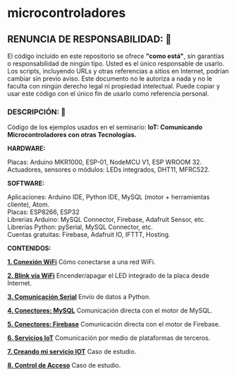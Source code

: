 # microcontroladores

## RENUNCIA DE RESPONSABILIDAD: 📢
El código incluído en este repositorio se ofrece **"como está"**, sin garantías o responsabilidad de ningún tipo. Usted es el único responsable de usarlo. Los scripts, incluyendo URLs y otras referencias a sitios en Internet, podrían cambiar sin previo aviso. Este documento no le autoriza a nada y no le faculta con ningún derecho legal ni propiedad intelectual. Puede copiar y usar este código con el único fin de usarlo como referencia personal.

### DESCRIPCIÓN: 🚀
Código de los ejemplos usados en el seminario: **IoT: Comunicando Microcontroladores con otras Tecnologías.**

**HARDWARE:**

Placas: Arduino MKR1000, ESP-01, NodeMCU V1, ESP WROOM 32.  
Actuadores, sensores o módulos: LEDs integrados, DHT11, MFRC522.

**SOFTWARE:**

Aplicaciones: Arduino IDE, Python IDE, MySQL (motor + herramientas cliente), Atom.  
Placas: ESP8266, ESP32  
Librerías Arduino: MySQL Connector, Firebase, Adafruit Sensor, etc.  
Librerías Python: pySerial, MySQL Connector, etc.  
Cuentas gratuitas: Firebase, Adafruit IO, IFTTT, Hosting.

**CONTENIDOS:**

**[1. Conexión WiFi](https://github.com/mauricioge/microcontroladores/tree/master/1.%20Conexi%C3%B3n%20WiFi)** Cómo conectarse a una red WiFi.

**[2. Blink vía WiFi](https://github.com/mauricioge/microcontroladores/tree/master/2.%20Blink%20v%C3%ADa%20WiFi)** Encender/apagar el LED integrado de la placa desde Internet.

**[3. Comunicación Serial](https://github.com/mauricioge/microcontroladores/tree/master/3.%20Comunicaci%C3%B3n%20Serial)** Envío de datos a Python.

**[4. Conectores: MySQL](https://github.com/mauricioge/microcontroladores/tree/master/4.%20Conectores:%20MySQL)** Comunicación directa con el motor de MySQL.

**[5. Conectores: Firebase](https://github.com/mauricioge/microcontroladores/tree/master/5.%20Conectores:%20Firebase)** Comunicación directa con el motor de Firebase.

**[6. Servicios IoT](https://github.com/mauricioge/microcontroladores/tree/master/6.%20Servicios%20IoT)** Comunicación por medio de plataformas de terceros.

**[7. Creando mi servicio IOT](https://github.com/mauricioge/microcontroladores/tree/master/7.%20Creando%20mi%20servicio%20IoT)** Caso de estudio.

**[8. Control de Acceso](https://github.com/mauricioge/microcontroladores/tree/master/8.%20Control%20de%20Acceso)** Caso de estudio.

